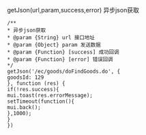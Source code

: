 getJson\(url,param,success,error\)  异步json获取

```
/**
* 异步json获取
* @param {String} url 接口地址
* @param {Object} param 发送数据
* @param {Function} [success] 成功回调
* @param {Function} [error] 错误回调
*/
getJson('/ec/goods/doFindGoods.do', {
goodsId: 129
}, function (res) {
if(!res.success){
mui.toast(res.errorMessage);
setTimeout(function(){
mui.back();
},1000);
}
})
```



